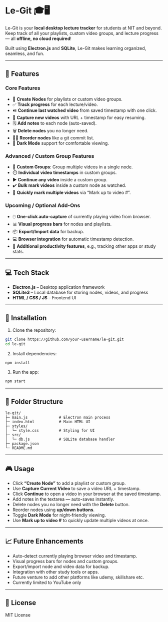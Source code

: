 # Le-Git 🎓🖥️

Le-Git is your **local desktop lecture tracker** for students at NIT and beyond. Keep track of all your playlists, custom video groups, and lecture progress — all **offline, no cloud required**!  

Built using **Electron.js** and **SQLite**, Le-Git makes learning organized, seamless, and fun.  

---

## 🌟 Features

### Core Features
- 📝 **Create Nodes** for playlists or custom video groups.  
- ✅ **Track progress** for each lecture/video.  
- ⏯️ **Continue last watched video** from saved timestamp with one click.  
- 🎯 **Capture new videos** with URL + timestamp for easy resuming.  
- 🗒️ **Add notes** to each node (auto-saved).  
- 🗑️ **Delete nodes** you no longer need.  
- 🔼🔽 **Reorder nodes** like a git commit list.  
- 🌙 **Dark Mode** support for comfortable viewing.  

### Advanced / Custom Group Features
- 📂 **Custom Groups**: Group multiple videos in a single node.  
- ⏱️ **Individual video timestamps** in custom groups.  
- ▶️ **Continue any video** inside a custom group.  
- ✔️ **Bulk mark videos** inside a custom node as watched.  
- 🔢 **Quickly mark multiple videos** via “Mark up to video #”.  

### Upcoming / Optional Add-Ons
- 🖱️ **One-click auto-capture** of currently playing video from browser.  
- 📊 **Visual progress bars** for nodes and playlists.  
- 📦 **Export/Import data** for backup.  
- 💻 **Browser integration** for automatic timestamp detection.  
- 🧩 **Additional productivity features**, e.g., tracking other apps or study stats.  

---

## 💻 Tech Stack

- **Electron.js** – Desktop application framework  
- **SQLite3** – Local database for storing nodes, videos, and progress  
- **HTML / CSS / JS** – Frontend UI  

---

## 🚀 Installation

1. Clone the repository:

```bash
git clone https://github.com/your-username/le-git.git
cd le-git
````

2. Install dependencies:

```bash
npm install
```

3. Run the app:

```bash
npm start
```

---

## 📂 Folder Structure

```
le-git/
├─ main.js              # Electron main process
├─ index.html           # Main HTML UI
├─ styles/
│  └─ style.css         # Styling for UI
├─ src/
│  └─ db.js             # SQLite database handler
├─ package.json
└─ README.md
```

---

## 🎮 Usage

* Click **“Create Node”** to add a playlist or custom group.
* Use **Capture Current Video** to save a video URL + timestamp.
* Click **Continue** to open a video in your browser at the saved timestamp.
* Add notes in the textarea — auto-saves instantly.
* Delete nodes you no longer need with the **Delete** button.
* Reorder nodes using **up/down buttons**.
* Toggle **Dark Mode** for night-friendly viewing.
* Use **Mark up to video #** to quickly update multiple videos at once.

---

## 📈 Future Enhancements

* Auto-detect currently playing browser video and timestamp.
* Visual progress bars for nodes and custom groups.
* Export/import node and video data for backup.
* Integration with other study tools or apps.
* Future venture to add other platforms like udemy, skillshare etc.
* Currently limited to YouTube only

---

## 📝 License

MIT License